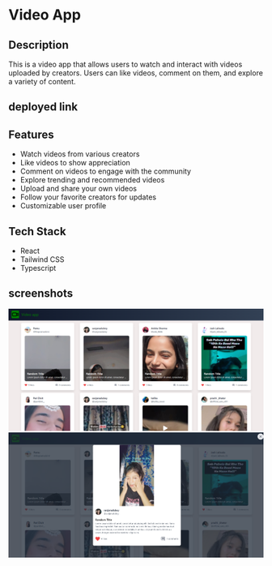 # Video App

## Description

This is a video app that allows users to watch and interact with videos uploaded by creators. Users can like videos, comment on them, and explore a variety of content.

## deployed link

## Features

- Watch videos from various creators
- Like videos to show appreciation
- Comment on videos to engage with the community
- Explore trending and recommended videos
- Upload and share your own videos
- Follow your favorite creators for updates
- Customizable user profile

## Tech Stack

- React
- Tailwind CSS
- Typescript

## screenshots

![image](./videoapp/src/assets/Screenshot%202024-04-11%20075411.png)
![image](./videoapp/src/assets/Screenshot%202024-04-11%20075429.png)
